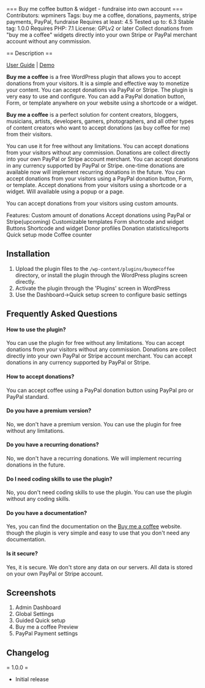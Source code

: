 === Buy me coffee button & widget - fundraise into own account ===
Contributors: wpminers
Tags: buy me a coffee, donations, payments, stripe payments, PayPal, fundraise
Requires at least: 4.5
Tested up to: 6.3
Stable tag: 1.0.0
Requires PHP: 7.1
License: GPLv2 or later
Collect donations from "buy me a coffee" widgets directly into your own Stripe or PayPal merchant account without any commission.

== Description ==

[User Guide](https://wpminers.com/buymecoffee/docs/) | [Demo](https://wpminers.com/buymecoffee/demo)

**Buy me a coffee** is a free WordPress plugin that allows you to accept donations from your visitors. It is a simple and effective way to monetize your content. You can accept donations via PayPal or Stripe. The plugin is very easy to use and configure. You can add a PayPal donation button, Form, or template anywhere on your website using a shortcode or a widget.

**Buy me a coffee** is a perfect solution for content creators, bloggers, musicians, artists, developers, gamers, photographers, and all other types of content creators who want to accept donations (as buy coffee for me) from their visitors.

You can use it for free without any limitations. You can accept donations from your visitors without any commission.
Donations are collect directly into your own PayPal or Stripe account merchant. You can accept donations in any currency supported by PayPal or Stripe.
one-time donations are available now will implement recurring donations in the future.
You can accept donations from your visitors using a PayPal donation button, Form, or template. Accept donations from your visitors using a shortcode or a widget.
Will available using a popup or a page.

You can accept donations from your visitors using custom amounts.

Features:
Custom amount of donations
Accept donations using PayPal or Stripe(upcoming)
Customizable templates
Form shortcode and widget
Buttons Shortcode and widget
Donor profiles
Donation statistics/reports
Quick setup mode
Coffee counter

## Installation
1. Upload the plugin files to the `/wp-content/plugins/buymecoffee` directory, or install the plugin through the WordPress plugins screen directly.
2. Activate the plugin through the 'Plugins' screen in WordPress
3. Use the Dashboard->Quick setup screen to configure basic settings

## Frequently Asked Questions
#### How to use the plugin?
You can use the plugin for free without any limitations. You can accept donations from your visitors without any commission.
Donations are collect directly into your own PayPal or Stripe account merchant. You can accept donations in any currency supported by PayPal or Stripe.

#### How to accept donations?
You can accept coffee using a PayPal donation button using PayPal pro or PayPal standard.

#### Do you have a premium version?
No, we don't have a premium version. You can use the plugin for free without any limitations.

#### Do you have a recurring donations?
No, we don't have a recurring donations. We will implement recurring donations in the future.

#### Do I need coding skills to use the plugin?
No, you don't need coding skills to use the plugin. You can use the plugin without any coding skills.

#### Do you have a documentation?
Yes, you can find the documentation on the [Buy me a coffee](https://wpminers.com/buymecoffee/docs/) website.
though the plugin is very simple and easy to use that you don't need any documentation.

#### Is it secure?
Yes, it is secure. We don't store any data on our servers. All data is stored on your own PayPal or Stripe account.

## Screenshots
1. Admin Dashboard
2. Global Settings
3. Guided Quick setup
4. Buy me a coffee Preview
5. PayPal Payment settings

## Changelog
= 1.0.0 =
* Initial release
